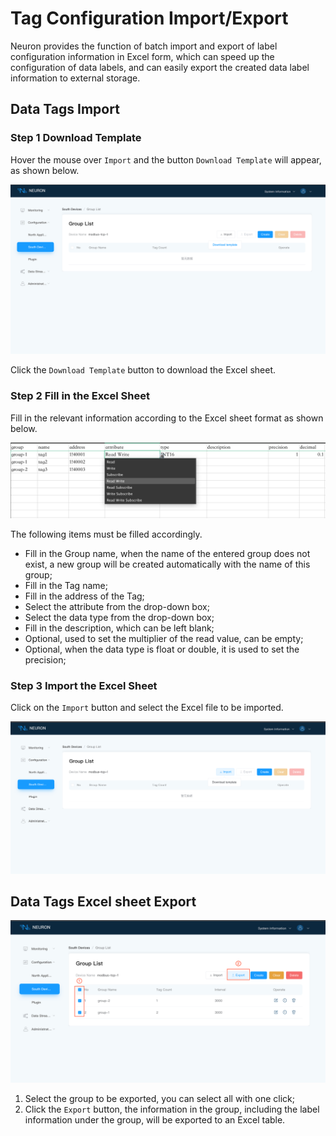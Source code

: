 # Tag Configuration Import/Export

Neuron provides the function of batch import and export of label configuration information in Excel form, which can speed up the configuration of data labels, and can easily export the created data label information to external storage.

## Data Tags Import

### Step 1 Download Template

Hover the mouse over `Import` and the button `Download Template` will appear, as shown below.

![download-template](./assets/download-template.png)

Click the `Download Template` button to download the Excel sheet.

### Step 2 Fill in the Excel Sheet

Fill in the relevant information according to the Excel sheet format as shown below.

![excel](./assets/excel.png)

The following items must be filled accordingly.

* Fill in the Group name, when the name of the entered group does not exist, a new group will be created automatically with the name of this group;
* Fill in the Tag name;
* Fill in the address of the Tag;
* Select the attribute from the drop-down box;
* Select the data type from the drop-down box;
* Fill in the description, which can be left blank;
* Optional, used to set the multiplier of the read value, can be empty;
* Optional, when the data type is float or double, it is used to set the precision;

### Step 3 Import the Excel Sheet

Click on the `Import` button and select the Excel file to be imported.

![import](./assets/import.png)

## Data Tags Excel sheet Export

![export](./assets/export.png)

1. Select the group to be exported, you can select all with one click;
2. Click the `Export` button, the information in the group, including the label information under the group, will be exported to an Excel table.
